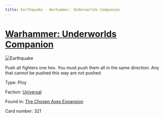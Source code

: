 ```yaml
---
title: Earthquake - Warhammer: Underworlds Companion
---
```


# [Warhammer: Underworlds Companion](https://guidokessels.github.io/wh-underworlds)

  

![Earthquake](https://warhammerunderworlds.com/wp-content/uploads/sites/6/2018/02/321_ENG.png)

Push all fighters one hex. You must push them all in the same direction. Any that cannot be pushed this way are not pushed

Type: Ploy

Faction: [Universal](https://guidokessels.github.io/wh-underworlds/factions/universal)

Found in: [The Chosen Axes Expansion](https://guidokessels.github.io/wh-underworlds/locations/the-chosen-axes-expansion)

Card number: 321
